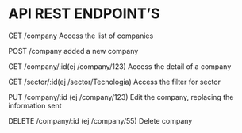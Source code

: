 # API REST ENDPOINT’S

GET /company
Access the list of companies

POST /company
added a new company

GET /company/:id(ej /company/123)
Access the detail of a company

GET /sector/:id(ej /sector/Tecnologia)
Access the filter for sector 

PUT /company/:id (ej /company/123)
Edit the company, replacing the information sent

DELETE /company/:id (ej /company/55)
Delete company
